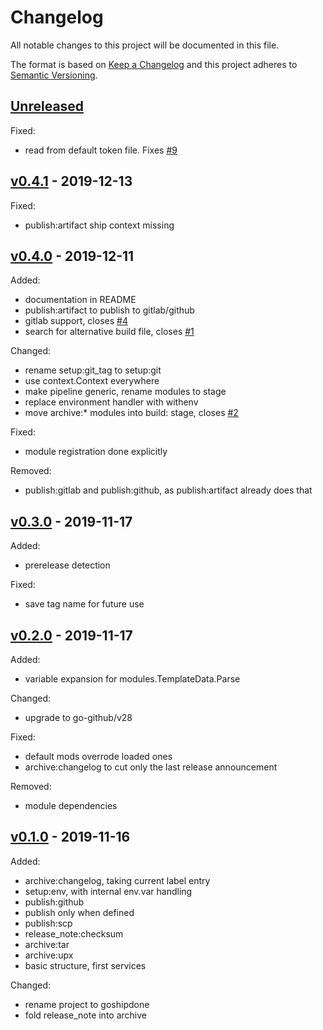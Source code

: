 # Changelog

All notable changes to this project will be documented in this file.

The format is based on [Keep a Changelog](http://keepachangelog.com/en/1.0.0/)
and this project adheres to [Semantic Versioning](http://semver.org/spec/v2.0.0.html).

## [Unreleased]

Fixed:

- read from default token file. Fixes [#9](https://github.com/julian7/goshipdone/issues/9)

## [v0.4.1] - 2019-12-13

Fixed:

- publish:artifact ship context missing

## [v0.4.0] - 2019-12-11

Added:

- documentation in README
- publish:artifact to publish to gitlab/github
- gitlab support, closes [#4](https://github.com/julian7/goshipdone/issues/4)
- search for alternative build file, closes [#1](https://github.com/julian7/goshipdone/issues/1)

Changed:

- rename setup:git_tag to setup:git
- use context.Context everywhere
- make pipeline generic, rename modules to stage
- replace environment handler with withenv
- move archive:* modules into build: stage, closes [#2](https://github.com/julian7/goshipdone/issues/2)

Fixed:

- module registration done explicitly

Removed:

- publish:gitlab and publish:github, as publish:artifact already does that

## [v0.3.0] - 2019-11-17

Added:

- prerelease detection

Fixed:

- save tag name for future use

## [v0.2.0] - 2019-11-17

Added:

- variable expansion for modules.TemplateData.Parse

Changed:

- upgrade to go-github/v28

Fixed:

- default mods overrode loaded ones
- archive:changelog to cut only the last release announcement

Removed:

- module dependencies

## [v0.1.0] - 2019-11-16

Added:

- archive:changelog, taking current label entry
- setup:env, with internal env.var handling
- publish:github
- publish only when defined
- publish:scp
- release_note:checksum
- archive:tar
- archive:upx
- basic structure, first services

Changed:

- rename project to goshipdone
- fold release_note into archive

[Unreleased]: https://github.com/julian7/goshipdone/compare/v0.4.1...HEAD
[v0.4.1]: https://github.com/julian7/goshipdone/compare/v0.4.0...v0.4.1
[v0.4.0]: https://github.com/julian7/goshipdone/compare/v0.3.0...v0.4.0
[v0.3.0]: https://github.com/julian7/goshipdone/compare/v0.2.0...v0.3.0
[v0.2.0]: https://github.com/julian7/goshipdone/compare/v0.1.0...v0.2.0
[v0.1.0]: https://github.com/julian7/goshipdone/releases/tag/v0.1.0
